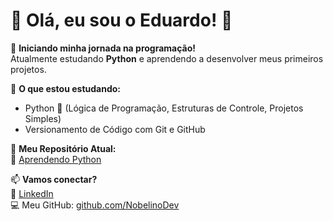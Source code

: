 # 👋 Olá, eu sou o Eduardo! 🚀  

🎯 **Iniciando minha jornada na programação!**  
Atualmente estudando **Python** e aprendendo a desenvolver meus primeiros projetos.  

📌 **O que estou estudando:**  
- Python 🐍 (Lógica de Programação, Estruturas de Controle, Projetos Simples)  
- Versionamento de Código com Git e GitHub  

📂 **Meu Repositório Atual:**  
🔗 [Aprendendo Python](https://github.com/EduardoNobelino/Aprendendo-python)  

📫 **Vamos conectar?**  
💼 [LinkedIn](https://www.linkedin.com/in/eduardo-nobelino-358a20350/)  
💻 Meu GitHub: [github.com/NobelinoDev](https://github.com/EduardoNobelino)
